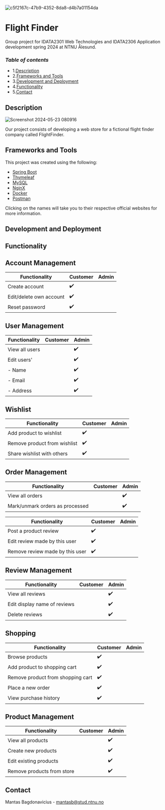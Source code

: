 
![c5f2167c-47b9-4352-8da8-d4b7a01154da](https://github.com/hnrkljnsn/project_group11/assets/77272818/ff06995a-347f-4a05-96c9-48bd5d50bbec)


# Flight Finder

Group project for IDATA2301 Web Technologies and IDATA2306 Application development spring 2024 at NTNU Ålesund.


### *Table of contents*
- 1.[Description](#1)
- 2.[Frameworks and Tools](#2)
- 3.[Development and Deployment](#3)
- 4.[Functionality](#4)
- 5.[Contact](#5)


## Description
![Screenshot 2024-05-23 080916](https://github.com/hnrkljnsn/project_group11/assets/77272818/a281bc66-b860-4bfd-bfc0-b413a8a1be0d)

Our project consists of developing a web store for a fictional flight finder company called FlightFinder.

## Frameworks and Tools
This project was created using the following:

- [Spring Boot](https://spring.io/projects/spring-boot)
- [Thymeleaf](https://www.thymeleaf.org/)
- [MySQL](https://www.mysql.com/)
- [NginX](https://www.nginx.com/)
- [Docker](https://www.docker.com/)
- [Postman](https://www.postman.com/)

Clicking on the names will take you to their respective official websites for more information.

## Development and Deployment


## Functionality


## Account Management
| Functionality          | Customer             | Admin   |
|------------------------|----------------------|---------|
| Create account         | ✔️                   |         |
| Edit/delete own account| ✔️                   |         |
| Reset password         | ✔️                   |         |

## User Management
| Functionality          | Customer             | Admin   |
|------------------------|----------------------|---------|
| View all users         |                      | ✔️      |
| Edit users'            |                      | ✔️      |
| - Name                 |                      | ✔️      |
| - Email                |                      | ✔️      |
| - Address              |                      | ✔️      |

## Wishlist
| Functionality                  | Customer             | Admin   |
|--------------------------------|----------------------|---------|
| Add product to wishlist        | ✔️                   |         |
| Remove product from wishlist   | ✔️                   |         |
| Share wishlist with others     | ✔️                   |         |

## Order Management
| Functionality                  | Customer             | Admin   |
|--------------------------------|----------------------|---------|
| View all orders                |                      | ✔️      |
| Mark/unmark orders as processed|                      | ✔️      |


| Functionality                  | Customer             | Admin   |
|--------------------------------|----------------------|---------|
| Post a product review          | ✔️                   |         |
| Edit review made by this user  | ✔️                   |         |
| Remove review made by this user| ✔️                   |         |

## Review Management
| Functionality                  | Customer             | Admin   |
|--------------------------------|----------------------|---------|
| View all reviews               |                      | ✔️      |
| Edit display name of reviews   |                      | ✔️      |
| Delete reviews                 |                      | ✔️      |

## Shopping
| Functionality                  | Customer             | Admin   |
|--------------------------------|----------------------|---------|
| Browse products                | ✔️                   |         |
| Add product to shopping cart   | ✔️                   |         |
| Remove product from shopping cart| ✔️                 |         |
| Place a new order              | ✔️                   |         |
| View purchase history          | ✔️                   |         |

## Product Management
| Functionality                  | Customer             | Admin   |
|--------------------------------|----------------------|---------|
| View all products              |                      | ✔️      |
| Create new products            |                      | ✔️      |
| Edit existing products         |                      | ✔️      |
| Remove products from store     |                      | ✔️      |


## Contact
Mantas Bagdonavicius - mantasb@stud.ntnu.no

